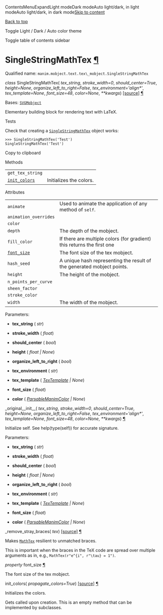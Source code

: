 ContentsMenuExpandLight modeDark modeAuto light/dark, in light modeAuto light/dark, in dark mode[Skip to content](https://docs.manim.community/en/stable/reference/manim.mobject.text.tex_mobject.SingleStringMathTex.html#furo-main-content)

[Back to top](https://docs.manim.community/en/stable/reference/manim.mobject.text.tex_mobject.SingleStringMathTex.html#)

Toggle Light / Dark / Auto color theme

Toggle table of contents sidebar

# SingleStringMathTex [¶](https://docs.manim.community/en/stable/reference/manim.mobject.text.tex_mobject.SingleStringMathTex.html\#singlestringmathtex "Link to this heading")

Qualified name: `manim.mobject.text.tex\_mobject.SingleStringMathTex`

_class_ SingleStringMathTex( _tex\_string_, _stroke\_width=0_, _should\_center=True_, _height=None_, _organize\_left\_to\_right=False_, _tex\_environment='align\*'_, _tex\_template=None_, _font\_size=48_, _color=None_, _\*\*kwargs_) [\[source\]](https://docs.manim.community/en/stable/_modules/manim/mobject/text/tex_mobject.html#SingleStringMathTex) [¶](https://docs.manim.community/en/stable/reference/manim.mobject.text.tex_mobject.SingleStringMathTex.html#manim.mobject.text.tex_mobject.SingleStringMathTex "Link to this definition")

Bases: [`SVGMobject`](https://docs.manim.community/en/stable/reference/manim.mobject.svg.svg_mobject.SVGMobject.html#manim.mobject.svg.svg_mobject.SVGMobject "manim.mobject.svg.svg_mobject.SVGMobject")

Elementary building block for rendering text with LaTeX.

Tests

Check that creating a [`SingleStringMathTex`](https://docs.manim.community/en/stable/reference/manim.mobject.text.tex_mobject.SingleStringMathTex.html#manim.mobject.text.tex_mobject.SingleStringMathTex "manim.mobject.text.tex_mobject.SingleStringMathTex") object works:

```
>>> SingleStringMathTex('Test')
SingleStringMathTex('Test')

```

Copy to clipboard

Methods

|     |     |
| --- | --- |
| `get_tex_string` |  |
| [`init_colors`](https://docs.manim.community/en/stable/reference/manim.mobject.text.tex_mobject.SingleStringMathTex.html#manim.mobject.text.tex_mobject.SingleStringMathTex.init_colors "manim.mobject.text.tex_mobject.SingleStringMathTex.init_colors") | Initializes the colors. |

Attributes

|     |     |
| --- | --- |
| `animate` | Used to animate the application of any method of `self`. |
| `animation_overrides` |  |
| `color` |  |
| `depth` | The depth of the mobject. |
| `fill_color` | If there are multiple colors (for gradient) this returns the first one |
| [`font_size`](https://docs.manim.community/en/stable/reference/manim.mobject.text.tex_mobject.SingleStringMathTex.html#manim.mobject.text.tex_mobject.SingleStringMathTex.font_size "manim.mobject.text.tex_mobject.SingleStringMathTex.font_size") | The font size of the tex mobject. |
| `hash_seed` | A unique hash representing the result of the generated mobject points. |
| `height` | The height of the mobject. |
| `n_points_per_curve` |  |
| `sheen_factor` |  |
| `stroke_color` |  |
| `width` | The width of the mobject. |

Parameters:

- **tex\_string** ( _str_)

- **stroke\_width** ( _float_)

- **should\_center** ( _bool_)

- **height** ( _float_ _\|_ _None_)

- **organize\_left\_to\_right** ( _bool_)

- **tex\_environment** ( _str_)

- **tex\_template** ( [_TexTemplate_](https://docs.manim.community/en/stable/reference/manim.utils.tex.TexTemplate.html#manim.utils.tex.TexTemplate "manim.utils.tex.TexTemplate") _\|_ _None_)

- **font\_size** ( _float_)

- **color** ( [_ParsableManimColor_](https://docs.manim.community/en/stable/reference/manim.utils.color.core.html#manim.utils.color.core.ParsableManimColor "manim.utils.color.core.ParsableManimColor") _\|_ _None_)


\_original\_\_init\_\_( _tex\_string_, _stroke\_width=0_, _should\_center=True_, _height=None_, _organize\_left\_to\_right=False_, _tex\_environment='align\*'_, _tex\_template=None_, _font\_size=48_, _color=None_, _\*\*kwargs_) [¶](https://docs.manim.community/en/stable/reference/manim.mobject.text.tex_mobject.SingleStringMathTex.html#manim.mobject.text.tex_mobject.SingleStringMathTex._original__init__ "Link to this definition")

Initialize self. See help(type(self)) for accurate signature.

Parameters:

- **tex\_string** ( _str_)

- **stroke\_width** ( _float_)

- **should\_center** ( _bool_)

- **height** ( _float_ _\|_ _None_)

- **organize\_left\_to\_right** ( _bool_)

- **tex\_environment** ( _str_)

- **tex\_template** ( [_TexTemplate_](https://docs.manim.community/en/stable/reference/manim.utils.tex.TexTemplate.html#manim.utils.tex.TexTemplate "manim.utils.tex.TexTemplate") _\|_ _None_)

- **font\_size** ( _float_)

- **color** ( [_ParsableManimColor_](https://docs.manim.community/en/stable/reference/manim.utils.color.core.html#manim.utils.color.core.ParsableManimColor "manim.utils.color.core.ParsableManimColor") _\|_ _None_)


\_remove\_stray\_braces( _tex_) [\[source\]](https://docs.manim.community/en/stable/_modules/manim/mobject/text/tex_mobject.html#SingleStringMathTex._remove_stray_braces) [¶](https://docs.manim.community/en/stable/reference/manim.mobject.text.tex_mobject.SingleStringMathTex.html#manim.mobject.text.tex_mobject.SingleStringMathTex._remove_stray_braces "Link to this definition")

Makes [`MathTex`](https://docs.manim.community/en/stable/reference/manim.mobject.text.tex_mobject.MathTex.html#manim.mobject.text.tex_mobject.MathTex "manim.mobject.text.tex_mobject.MathTex") resilient to unmatched braces.

This is important when the braces in the TeX code are spread over
multiple arguments as in, e.g., `MathTex(r"e^{i", r"\tau} = 1")`.

_property_ font\_size [¶](https://docs.manim.community/en/stable/reference/manim.mobject.text.tex_mobject.SingleStringMathTex.html#manim.mobject.text.tex_mobject.SingleStringMathTex.font_size "Link to this definition")

The font size of the tex mobject.

init\_colors( _propagate\_colors=True_) [\[source\]](https://docs.manim.community/en/stable/_modules/manim/mobject/text/tex_mobject.html#SingleStringMathTex.init_colors) [¶](https://docs.manim.community/en/stable/reference/manim.mobject.text.tex_mobject.SingleStringMathTex.html#manim.mobject.text.tex_mobject.SingleStringMathTex.init_colors "Link to this definition")

Initializes the colors.

Gets called upon creation. This is an empty method that can be implemented by
subclasses.